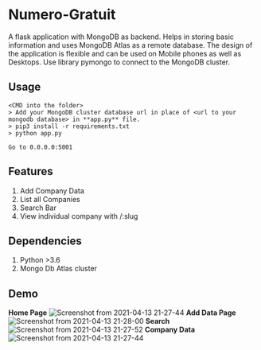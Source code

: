# Numero-Gratuit

A flask application with MongoDB as backend. Helps in storing basic information and uses MongoDB Atlas as a remote database.
The design of the application is flexible and can be used on Mobile phones as well as Desktops.
Use library pymongo to connect to the MongoDB cluster.

## Usage
```
<CMD into the folder>
> Add your MongoDB cluster database url in place of <url to your mongodb database> in **app.py** file.
> pip3 install -r requirements.txt
> python app.py

Go to 0.0.0.0:5001
```

## Features
1. Add Company Data
2. List all Companies
3. Search Bar
4. View individual company with /:slug

## Dependencies
1. Python >3.6
2. Mongo Db Atlas cluster

## Demo
**Home Page**
![Screenshot from 2021-04-13 21-27-44](https://user-images.githubusercontent.com/29985870/114583499-479aea00-9c9f-11eb-897f-00f180421e2c.png)
**Add Data Page**
![Screenshot from 2021-04-13 21-28-00](https://user-images.githubusercontent.com/29985870/114583415-305bfc80-9c9f-11eb-8e27-b406aca458ba.png)
**Search**
![Screenshot from 2021-04-13 21-27-52](https://user-images.githubusercontent.com/29985870/114583492-449ff980-9c9f-11eb-8f06-54005cc9c9c1.png)
**Company Data**
![Screenshot from 2021-04-13 21-27-44](https://user-images.githubusercontent.com/29985870/114583499-479aea00-9c9f-11eb-897f-00f180421e2c.png)

